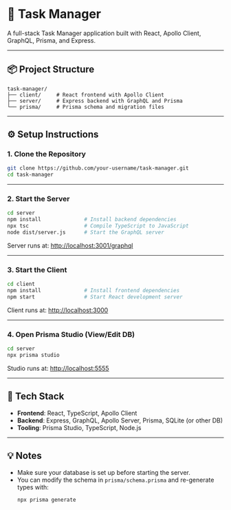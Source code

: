 # 📝 Task Manager

A full-stack Task Manager application built with React, Apollo Client, GraphQL, Prisma, and Express.

---

## 📦 Project Structure

```
task-manager/
├── client/     # React frontend with Apollo Client
├── server/     # Express backend with GraphQL and Prisma
└── prisma/     # Prisma schema and migration files
```

---

## ⚙️ Setup Instructions

### 1. Clone the Repository

```bash
git clone https://github.com/your-username/task-manager.git
cd task-manager
```

---

### 2. Start the Server

```bash
cd server
npm install              # Install backend dependencies
npx tsc                  # Compile TypeScript to JavaScript
node dist/server.js      # Start the GraphQL server
```

Server runs at: [http://localhost:3001/graphql](http://localhost:3001/graphql)

---

### 3. Start the Client

```bash
cd client
npm install              # Install frontend dependencies
npm start                # Start React development server
```

Client runs at: [http://localhost:3000](http://localhost:3000)

---

### 4. Open Prisma Studio (View/Edit DB)

```bash
cd server
npx prisma studio
```

Studio runs at: [http://localhost:5555](http://localhost:5555)

---

## 🧪 Tech Stack

- **Frontend**: React, TypeScript, Apollo Client
- **Backend**: Express, GraphQL, Apollo Server, Prisma, SQLite (or other DB)
- **Tooling**: Prisma Studio, TypeScript, Node.js

---

## 💡 Notes

- Make sure your database is set up before starting the server.
- You can modify the schema in `prisma/schema.prisma` and re-generate types with:
  ```bash
  npx prisma generate
  ```
